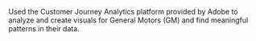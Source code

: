 Used the Customer Journey Analytics platform provided by Adobe to analyze and create visuals for General Motors (GM) and find meaningful patterns in their data.
